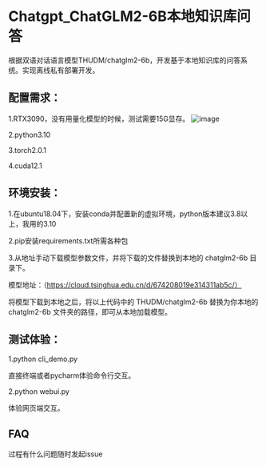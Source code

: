 # Chatgpt_ChatGLM2-6B本地知识库问答
根据双语对话语言模型THUDM/chatglm2-6b，开发基于本地知识库的问答系统。实现离线私有部署开发。

## 配置需求：
1.RTX3090，没有用量化模型的时候，测试需要15G显存。
![image](https://github.com/wuli66ly/Chatgpt_ChatGLM2-6B/assets/89437715/880e95b6-c07e-4254-999b-45611bea9a52)

2.python3.10

3.torch2.0.1

4.cuda12.1

## 环境安装：
1.在ubuntu18.04下，安装conda并配置新的虚拟环境，python版本建议3.8以上，我用的3.10

2.pip安装requirements.txt所需各种包

3.从地址手动下载模型参数文件，并将下载的文件替换到本地的 chatglm2-6b 目录下。

模型地址：（https://cloud.tsinghua.edu.cn/d/674208019e314311ab5c/）

将模型下载到本地之后，将以上代码中的 THUDM/chatglm2-6b 替换为你本地的 chatglm2-6b 文件夹的路径，即可从本地加载模型。

## 测试体验：
1.python cli_demo.py

直接终端或者pycharm体验命令行交互。

2.python webui.py

体验网页端交互。

## FAQ

过程有什么问题随时发起issue
